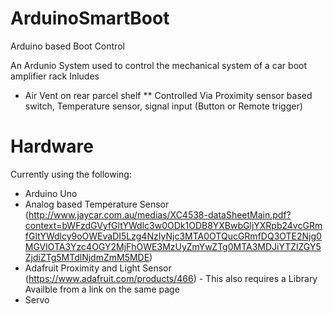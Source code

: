 # ArduinoSmartBoot
Arduino based Boot Control

An Ardunio System used to control the mechanical system of a car boot amplifier rack
Inludes
* Air Vent on rear parcel shelf 
** Controlled Via Proximity sensor based switch, Temperature sensor, signal input (Button or Remote trigger) 

# Hardware
Currently using the following: 
* Arduino Uno 
* Analog based Temperature Sensor (http://www.jaycar.com.au/medias/XC4538-dataSheetMain.pdf?context=bWFzdGVyfGltYWdlc3w0ODk1ODB8YXBwbGljYXRpb24vcGRmfGltYWdlcy9oOWEvaDI5Lzg4NzIyNjc3MTA0OTQucGRmfDQ3OTE2Njg0MGVlOTA3Yzc4OGY2MjFhOWE3MzUyZmYwZTg0MTA3MDJiYTZlZGY5ZjdiZTg5MTdlNjdmZmM5MDE)
* Adafruit Proximity and Light Sensor (https://www.adafruit.com/products/466) - This also requires a Library Availble from a link on the same page 
* Servo 

